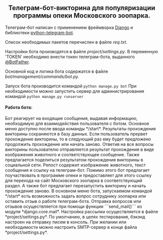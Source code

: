 <h2 align="center">Телеграм-бот-викторина для популяризации программы опеки Московского зоопарка.</h2>

Телеграм-бот написан с применением фреймворка <a href="https://www.djangoproject.com/" target="_blank">Django</a> и библиотеки <a href="https://python-telegram-bot.org/" target="_blank">python-telegram-bot</a>.

Список необходимых пакетов перечислен в файле *req.txt*.

Настройки бота производятся в файле *project/settings.py*.
В переменную 'TOKEN' необходимо внести токен телеграм-бота, выданного <a href="https://t.me/BotFather" target="_blank">@BotFather</a>.

Основной код и логика бота содержатся в файле *bot/management/commands/bot.py.*

Запуск бота производится командой ```python manage.py bot```
При необходимости можно запустить сервер для администрирования командой ```python manage.py runserver```

<h4>Работа бота:</h4>Бот реагирует на входящие сообщения, выдавая информацию, необходимую для взаимодействия пользователя с ботом. Основное меню доступно после ввода команды */start*. 
Результаты прохождения викторины сохраняются в базу данных. Если пользователь прервет прохождение викторины, то в следующий раз ему будет предложено продолжить прохождение или начать заново. Ответив на все вопросы викторины пользователю отправляется результат прохождения в виде изображения животного и соответствующее сообщение. Также предлагается поделиться результатом прохождения викторины в социальной сети. Репост содержит изображение животного, текст сообщения и ссылку на телеграм-бот. Помимо этого бот предлагает поучаствовать в программе опеки и предоставляет для этого ссылку для перехода на сайт Московского зоопарка в соответствующий раздел. А также бот предлагает перезапустить викторину и начать прохождение заново.
В основном меню бота, запускаемом командой */start* есть возможность задать вопрос сотруднику зоопарка или оставить отзыв о работе телеграм-бота. Отправка вопросов или отзывов осуществляется при помощи функции ```send_mail()``` из модуля *django.core.mail*. Настройка рассылки осуществляется в файле *project/settings.py*. По умолчанию, в целях тестирования, бэкэнд настроен на отправку писем в консоль. При желании или необходимости можно настроить SMTP-сервер в конце файла *project/settings.py*.
